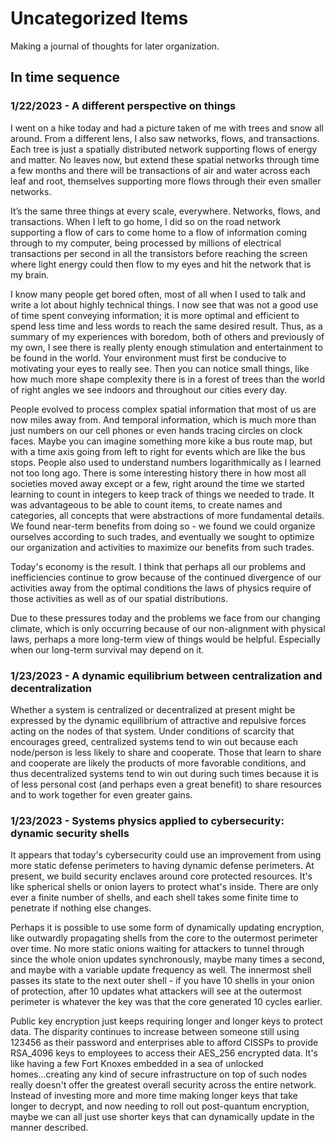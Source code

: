 # Uncategorized Items

Making a journal of thoughts for later organization.

## In time sequence

### 1/22/2023 - A different perspective on things

I went on a hike today and had a picture taken of me with trees and snow all around. From a different lens, I also saw networks, flows, and transactions. Each tree is just a spatially distributed network supporting flows of energy and matter. No leaves now, but extend these spatial networks through time a few months and there will be transactions of air and water across each leaf and root, themselves supporting more flows through their even smaller networks.

It’s the same three things at every scale, everywhere. Networks, flows, and transactions. When I left to go home, I did so on the road network supporting a flow of cars to come home to a flow of information coming through to my computer, being processed by millions of electrical transactions per second in all the transistors before reaching the screen where light energy could then flow to my eyes and hit the network that is my brain.

I know many people get bored often, most of all when I used to talk and write a lot about highly technical things. I now see that was not a good use of time spent conveying information; it is more optimal and efficient to spend less time and less words to reach the same desired result. Thus, as a summary of my experiences with boredom, both of others and previously of my own, I see there is really plenty enough stimulation and entertainment to be found in the world. Your environment must first be conducive to motivating your eyes to really see. Then you can notice small things, like how much more shape complexity there is in a forest of trees than the world of right angles we see indoors and throughout our cities every day. 

People evolved to process complex spatial information that most of us are now miles away from. And temporal information, which is much more than just numbers on our cell phones or even hands tracing circles on clock faces. Maybe you can imagine something more kike a bus route map, but with a time axis going from left to right for events which are like the bus stops. People also used to understand numbers logarithmically as I learned not too long ago. There is some interesting history there in how most all societies moved away except or a few, right around the time we started learning to count in integers to keep track of things we needed to trade. It was advantageous to be able to count items, to create names and categories, all concepts that were abstractions of more fundamental details. We found near-term benefits from doing so - we found we could organize ourselves according to such trades, and eventually we sought to optimize our organization and activities to maximize our benefits from such trades. 

Today's economy is the result. I think that perhaps all our problems and inefficiencies continue to grow because of the continued divergence of our activities away from the optimal conditions the laws of physics require of those activities as well as of our spatial distributions.

Due to these pressures today and the problems we face from our changing climate, which is only occurring because of our non-alignment with physical laws, perhaps a more long-term view of things would be helpful. Especially when our long-term survival may depend on it.

### 1/23/2023 - A dynamic equilibrium between centralization and decentralization

Whether a system is centralized or decentralized at present might be expressed by the dynamic equilibrium of attractive and repulsive forces acting on the nodes of that system. Under conditions of scarcity that encourages greed, centralized systems tend to win out because each node/person is less likely to share and cooperate. Those that learn to share and cooperate are likely the products of more favorable conditions, and thus decentralized systems tend to win out during such times because it is of less personal cost (and perhaps even a great benefit) to share resources and to work together for even greater gains.

### 1/23/2023 - Systems physics applied to cybersecurity: dynamic security shells

It appears that today's cybersecurity could use an improvement from using more static defense perimeters to having dynamic defense perimeters. At present, we build security enclaves around core protected resources. It's like spherical shells or onion layers to protect what's inside. There are only ever a finite number of shells, and each shell takes some finite time to penetrate if nothing else changes. 

Perhaps it is possible to use some form of dynamically updating encryption, like outwardly propagating shells from the core to the outermost perimeter over time. No more static onions waiting for attackers to tunnel through since the whole onion updates synchronously, maybe many times a second, and maybe with a variable update frequency as well. The innermost shell passes its state to the next outer shell - if you have 10 shells in your onion of protection, after 10 updates what attackers will see at the outermost perimeter is whatever the key was that the core generated 10 cycles earlier.

Public key encryption just keeps requiring longer and longer keys to protect data. The disparity continues to increase between someone still using 123456 as their password and enterprises able to afford CISSPs to provide RSA_4096 keys to employees to access their AES_256 encrypted data. It's like having a few Fort Knoxes embedded in a sea of unlocked homes...creating any kind of secure infrastructure on top of such nodes really doesn't offer the greatest overall security across the entire network. Instead of investing more and more time making longer keys that take longer to decrypt, and now needing to roll out post-quantum encryption, maybe we can all just use shorter keys that can dynamically update in the manner described.
